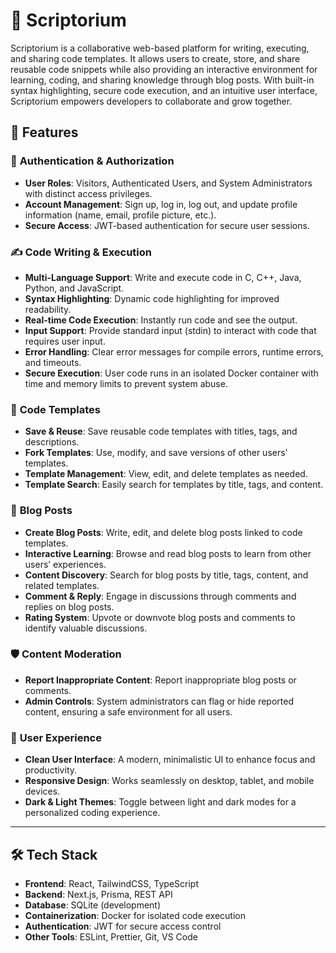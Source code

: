 # 📜 Scriptorium

Scriptorium is a collaborative web-based platform for writing, executing, and sharing code templates. It allows users to create, store, and share reusable code snippets while also providing an interactive environment for learning, coding, and sharing knowledge through blog posts. With built-in syntax highlighting, secure code execution, and an intuitive user interface, Scriptorium empowers developers to collaborate and grow together.

## 🚀 Features

### 🔐 **Authentication & Authorization**
- **User Roles**: Visitors, Authenticated Users, and System Administrators with distinct access privileges.
- **Account Management**: Sign up, log in, log out, and update profile information (name, email, profile picture, etc.).
- **Secure Access**: JWT-based authentication for secure user sessions.

### ✍️ **Code Writing & Execution**
- **Multi-Language Support**: Write and execute code in C, C++, Java, Python, and JavaScript.
- **Syntax Highlighting**: Dynamic code highlighting for improved readability.
- **Real-time Code Execution**: Instantly run code and see the output.
- **Input Support**: Provide standard input (stdin) to interact with code that requires user input.
- **Error Handling**: Clear error messages for compile errors, runtime errors, and timeouts.
- **Secure Execution**: User code runs in an isolated Docker container with time and memory limits to prevent system abuse.

### 💾 **Code Templates**
- **Save & Reuse**: Save reusable code templates with titles, tags, and descriptions.
- **Fork Templates**: Use, modify, and save versions of other users' templates.
- **Template Management**: View, edit, and delete templates as needed.
- **Template Search**: Easily search for templates by title, tags, and content.

### 📝 **Blog Posts**
- **Create Blog Posts**: Write, edit, and delete blog posts linked to code templates.
- **Interactive Learning**: Browse and read blog posts to learn from other users’ experiences.
- **Content Discovery**: Search for blog posts by title, tags, content, and related templates.
- **Comment & Reply**: Engage in discussions through comments and replies on blog posts.
- **Rating System**: Upvote or downvote blog posts and comments to identify valuable discussions.

### 🛡️ **Content Moderation**
- **Report Inappropriate Content**: Report inappropriate blog posts or comments.
- **Admin Controls**: System administrators can flag or hide reported content, ensuring a safe environment for all users.

### 🎨 **User Experience**
- **Clean User Interface**: A modern, minimalistic UI to enhance focus and productivity.
- **Responsive Design**: Works seamlessly on desktop, tablet, and mobile devices.
- **Dark & Light Themes**: Toggle between light and dark modes for a personalized coding experience.

---

## 🛠️ **Tech Stack**
- **Frontend**: React, TailwindCSS, TypeScript
- **Backend**: Next.js, Prisma, REST API
- **Database**: SQLite (development)
- **Containerization**: Docker for isolated code execution
- **Authentication**: JWT for secure access control
- **Other Tools**: ESLint, Prettier, Git, VS Code


